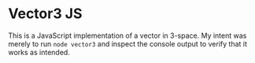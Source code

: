 # Vector3 JS

This is a JavaScript implementation of a vector in 3-space.  My intent was merely to run `node vector3` and inspect the console output to verify that it works as intended.

